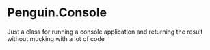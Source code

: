 # Penguin.Console
Just a class for running a console application and returning the result without mucking with a lot of code
